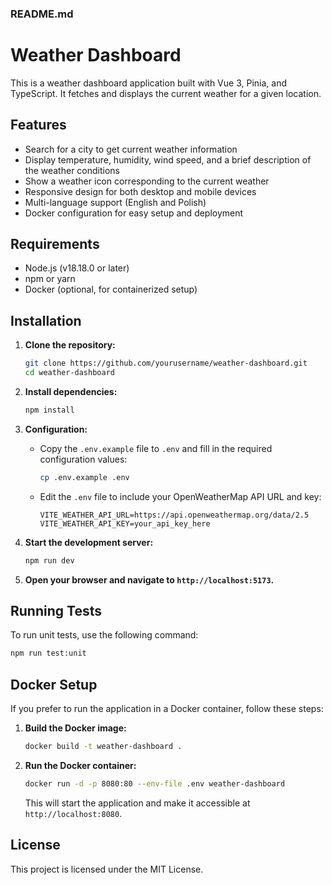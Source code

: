 ### README.md

# Weather Dashboard

This is a weather dashboard application built with Vue 3, Pinia, and TypeScript. It fetches and displays the current weather for a given location.

## Features

- Search for a city to get current weather information
- Display temperature, humidity, wind speed, and a brief description of the weather conditions
- Show a weather icon corresponding to the current weather
- Responsive design for both desktop and mobile devices
- Multi-language support (English and Polish)
- Docker configuration for easy setup and deployment

## Requirements

- Node.js (v18.18.0 or later)
- npm or yarn
- Docker (optional, for containerized setup)

## Installation

1. **Clone the repository:**

   ```sh
   git clone https://github.com/yourusername/weather-dashboard.git
   cd weather-dashboard
   ```

2. **Install dependencies:**

   ```sh
   npm install
   ```

3. **Configuration:**

   - Copy the `.env.example` file to `.env` and fill in the required configuration values:

     ```sh
     cp .env.example .env
     ```

   - Edit the `.env` file to include your OpenWeatherMap API URL and key:

     ```env
     VITE_WEATHER_API_URL=https://api.openweathermap.org/data/2.5
     VITE_WEATHER_API_KEY=your_api_key_here
     ```

4. **Start the development server:**

   ```sh
   npm run dev
   ```

5. **Open your browser and navigate to `http://localhost:5173`.**

## Running Tests

To run unit tests, use the following command:

```sh
npm run test:unit
```

## Docker Setup

If you prefer to run the application in a Docker container, follow these steps:

1. **Build the Docker image:**

   ```sh
   docker build -t weather-dashboard .
   ```

2. **Run the Docker container:**

   ```sh
   docker run -d -p 8080:80 --env-file .env weather-dashboard
   ```

   This will start the application and make it accessible at `http://localhost:8080`.

## License

This project is licensed under the MIT License.
